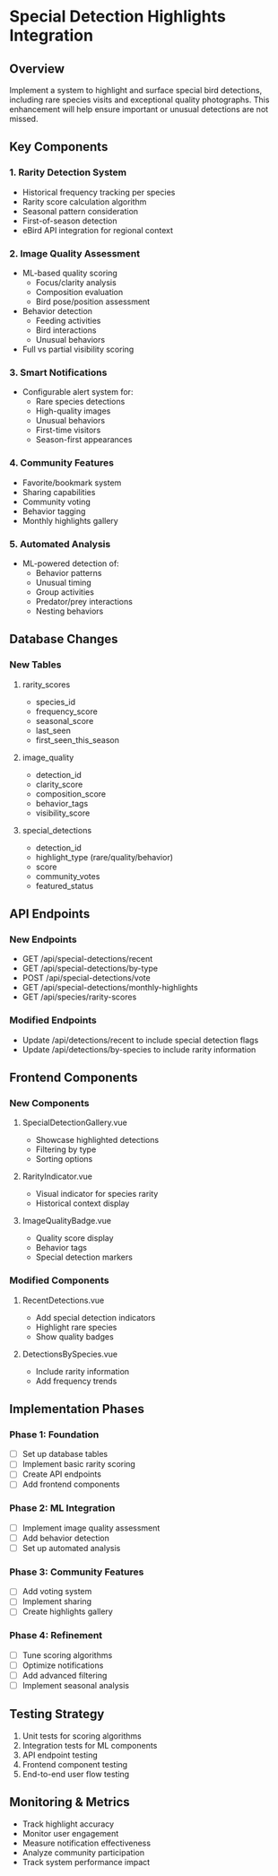 # Special Detection Highlights Integration

## Overview
Implement a system to highlight and surface special bird detections, including rare species visits and exceptional quality photographs. This enhancement will help ensure important or unusual detections are not missed.

## Key Components

### 1. Rarity Detection System
- Historical frequency tracking per species
- Rarity score calculation algorithm
- Seasonal pattern consideration
- First-of-season detection
- eBird API integration for regional context

### 2. Image Quality Assessment
- ML-based quality scoring
  * Focus/clarity analysis
  * Composition evaluation
  * Bird pose/position assessment
- Behavior detection
  * Feeding activities
  * Bird interactions
  * Unusual behaviors
- Full vs partial visibility scoring

### 3. Smart Notifications
- Configurable alert system for:
  * Rare species detections
  * High-quality images
  * Unusual behaviors
  * First-time visitors
  * Season-first appearances

### 4. Community Features
- Favorite/bookmark system
- Sharing capabilities
- Community voting
- Behavior tagging
- Monthly highlights gallery

### 5. Automated Analysis
- ML-powered detection of:
  * Behavior patterns
  * Unusual timing
  * Group activities
  * Predator/prey interactions
  * Nesting behaviors

## Database Changes

### New Tables
1. rarity_scores
   - species_id
   - frequency_score
   - seasonal_score
   - last_seen
   - first_seen_this_season

2. image_quality
   - detection_id
   - clarity_score
   - composition_score
   - behavior_tags
   - visibility_score

3. special_detections
   - detection_id
   - highlight_type (rare/quality/behavior)
   - score
   - community_votes
   - featured_status

## API Endpoints

### New Endpoints
- GET /api/special-detections/recent
- GET /api/special-detections/by-type
- POST /api/special-detections/vote
- GET /api/special-detections/monthly-highlights
- GET /api/species/rarity-scores

### Modified Endpoints
- Update /api/detections/recent to include special detection flags
- Update /api/detections/by-species to include rarity information

## Frontend Components

### New Components
1. SpecialDetectionGallery.vue
   - Showcase highlighted detections
   - Filtering by type
   - Sorting options

2. RarityIndicator.vue
   - Visual indicator for species rarity
   - Historical context display

3. ImageQualityBadge.vue
   - Quality score display
   - Behavior tags
   - Special detection markers

### Modified Components
1. RecentDetections.vue
   - Add special detection indicators
   - Highlight rare species
   - Show quality badges

2. DetectionsBySpecies.vue
   - Include rarity information
   - Add frequency trends

## Implementation Phases

### Phase 1: Foundation
- [ ] Set up database tables
- [ ] Implement basic rarity scoring
- [ ] Create API endpoints
- [ ] Add frontend components

### Phase 2: ML Integration
- [ ] Implement image quality assessment
- [ ] Add behavior detection
- [ ] Set up automated analysis

### Phase 3: Community Features
- [ ] Add voting system
- [ ] Implement sharing
- [ ] Create highlights gallery

### Phase 4: Refinement
- [ ] Tune scoring algorithms
- [ ] Optimize notifications
- [ ] Add advanced filtering
- [ ] Implement seasonal analysis

## Testing Strategy
1. Unit tests for scoring algorithms
2. Integration tests for ML components
3. API endpoint testing
4. Frontend component testing
5. End-to-end user flow testing

## Monitoring & Metrics
- Track highlight accuracy
- Monitor user engagement
- Measure notification effectiveness
- Analyze community participation
- Track system performance impact
